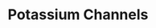 ---
annotations:
- type: Pathway Ontology
  value: regulatory pathway
- type: Pathway Ontology
  value: ion transport pathway
authors:
- ReactomeTeam
- Anwesha
- Ryanmiller
description: Potassium channels are tetrameric ion channels that are widely distributed
  and are found in all cell types. Potassium channels control resting membrane potential
  in neurons, contribute to regulation of action potentials in cardiac muscle and
  help release of insulin form pancreatic beta cells.<br>Broadly K+ channels are classified
  into voltage gated K+ channels, Hyperpolarization activated cyclic nucleotide gated
  K+ channels (HCN), Tandem pore domain K+ channels, Ca2+ activated K+ channels and
  inwardly rectifying K+ channels.  View original pathway at [http://www.reactome.org/PathwayBrowser/#DIAGRAM=1296071
  Reactome].
last-edited: 2021-01-25
organisms:
- Homo sapiens
redirect_from:
- /index.php/Pathway:WP2669
- /instance/WP2669
schema-jsonld:
- '@context': https://schema.org/
  '@id': https://wikipathways.github.io/pathways/WP2669.html
  '@type': Dataset
  creator:
    '@type': Organization
    name: WikiPathways
  description: Potassium channels are tetrameric ion channels that are widely distributed
    and are found in all cell types. Potassium channels control resting membrane potential
    in neurons, contribute to regulation of action potentials in cardiac muscle and
    help release of insulin form pancreatic beta cells.<br>Broadly K+ channels are
    classified into voltage gated K+ channels, Hyperpolarization activated cyclic
    nucleotide gated K+ channels (HCN), Tandem pore domain K+ channels, Ca2+ activated
    K+ channels and inwardly rectifying K+ channels.  View original pathway at [http://www.reactome.org/PathwayBrowser/#DIAGRAM=1296071
    Reactome].
  keywords:
  - 'Kv10 subunits of voltage gated potassium channels '
  - gated K+ channels
  - 'KCNMB4 '
  - 'HCN1 '
  - beta-gamma and Kir3
  - 'Kv6 subunits of voltage gated potassium channels '
  - TASK
  - ATP
  - 'GNGT2 '
  - 'Kv9 subunits of voltage gated potassium channels '
  - 'GNB4 '
  - 'KCNJ6 '
  - 'GNB2 '
  - 'KCNK9 '
  - channels-inwardly
  - 'KCNK7 '
  - 'Kv3 subunits of voltage gated potassium channels '
  - Small conductance
  - HCN channels
  - 'GNG8 '
  - KCNJ tetramer
  - 'KCNJ9 '
  - 'KCNK6 '
  - 'KCNJ2 '
  - 'KCNMB2 '
  - 'Kv2 subunits of voltage gated potassium channels '
  - 'KCNK1 '
  - rectifying (SUR2)
  - 'KCNK13 '
  - 'Kv7 subunits of voltage gated potassium channels '
  - 'KCNAB2 '
  - 'GABBR1 '
  - 'Kv1 subunits of voltage gated potassium channels '
  - Kir heterotetramers
  - 'GNG3 '
  - TALK 1and 2
  - 'KCNK18 '
  - KCNN4
  - 'GNG12 '
  - 'KCNMB3 '
  - 'HCN3 '
  - and Kir 4.1/5.1)
  - Ca2+ activated
  - GABBR1:GABBR2:GABA
  - 'KCNN3 '
  - 'KCNK16 '
  - 'KCNK3 '
  - 'GNB3 '
  - 'cAMP '
  - 'ABCC9 '
  - 'KCNMB1 '
  - TREK homodimers
  - 'KCNJ8 '
  - beta-gamma complex
  - G-protein beta-gamma
  - channels (SUR1)
  - 'KCNJ11 '
  - 'KCNN2 '
  - 'KCNJ1 '
  - 'GNG5 '
  - 'GNGT1 '
  - 'KCNJ12 '
  - 'KCNJ5 '
  - G-protein
  - Octamer of Voltage
  - 'KCNN1 '
  - 'GNG10 '
  - 'Kv8 subunits of voltage gated potassium channels '
  - 'KCNJ16 '
  - 'GNG11 '
  - 'KCNAB1 '
  - 'GNG2 '
  - 'GNG7 '
  - 'KCNF1 '
  - 'KCNAB3 '
  - ATP sensitive K+
  - cAMP
  - 'Kv11 subunits of voltage gated potassium channels '
  - 'GNG4 '
  - 'HCN4 '
  - 'KCND1,2,3 '
  - 'KCNJ4 '
  - potassium channel
  - 'GNB1 '
  - 'KCNK10 '
  - Potassium transport
  - 'GABBR2 '
  - 'KCNJ3 '
  - 'GABA '
  - TRESK homodimer
  - 'GNG13 '
  - 'KCNMA1 '
  - 'KCNK17 '
  - 'Kv12 subunit of voltage gated potassium channels '
  - channels (Kir 1.1
  - BK channel
  - complex
  - GABA B receptor
  - 'GNB5 '
  - 'KCNJ15 '
  - 'KCNK4 '
  - 'KCNJ14 '
  - 'ABCC8 '
  - TWIK channels
  - channel complex
  - 'KCNJ10 '
  - THIK1 homodimers
  - 'HCN2 '
  - 'KCNK2 '
  - K+
  - HCN channel bound to
  license: CC0
  name: Potassium Channels
seo: CreativeWork
title: Potassium Channels
wpid: WP2669
---